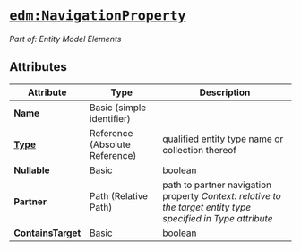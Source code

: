 # [`edm:NavigationProperty`](https://docs.oasis-open.org/odata/odata-csdl-xml/v4.02/csd01/odata-csdl-xml-v4.02-csd01.html#sec_NavigationProperty)

*Part of: Entity Model Elements*

## Attributes

| Attribute | Type | Description |
|-----------|------|-------------|
| **Name** | Basic (simple identifier) |  |
| **[Type](https://docs.oasis-open.org/odata/odata-csdl-xml/v4.02/csd01/odata-csdl-xml-v4.02-csd01.html#sec_Type)** | Reference (Absolute Reference) | qualified entity type name or collection thereof |
| **Nullable** | Basic | boolean |
| **Partner** | Path (Relative Path) | path to partner navigation property *Context: relative to the target entity type specified in Type attribute* |
| **ContainsTarget** | Basic | boolean |